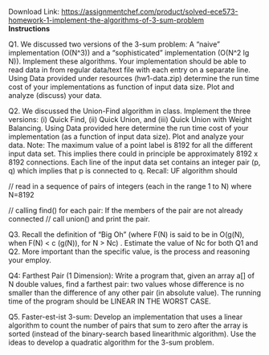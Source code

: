 Download Link: https://assignmentchef.com/product/solved-ece573-homework-1-implement-the-algorithms-of-3-sum-problem
<br>
<strong>Instructions </strong>

Q1.   We discussed two versions of the 3-sum problem: A “naive” implementation (O(N^3)) and a “sophisticated” implementation (O(N^2 lg N)). Implement these algorithms.  Your implementation should be able to read data in from regular data/text file with each entry on a separate line.  Using Data provided under resources (hw1-data.zip) determine the run time cost of your implementations as function of input data size.  Plot and analyze (discuss) your data.

Q2. We discussed the Union-Find algorithm in class. Implement the three versions: (i) Quick Find, (ii) Quick Union, and (iii) Quick Union with Weight Balancing. Using Data provided here determine the run time cost of your implementation (as a function of input data size). Plot and analyze your data. Note:  The maximum value of a point label is 8192 for all the different input data set. This implies there could in principle be approximately 8192 x 8192 connections.  Each line of the input data set contains an integer pair (p, q) which implies that p is connected to q.  Recall: UF algorithm should

// read in a sequence of pairs of integers (each in the range 1 to N) where N=8192

// calling find() for each pair: If the members of the pair are not already connected  // call union() and print the pair.

Q3. Recall the definition of “Big Oh”  (where F(N) is said to be in O(g(N), when F(N) &lt; c (g(N)), for N &gt; Nc) . Estimate the value of  Nc  for both Q1 and Q2. More important than the specific value, is the process and reasoning your employ.

Q4: Farthest Pair (1 Dimension): Write a program that, given an array a[] of N double values, find a farthest pair: two values whose difference is no smaller than the difference of any other pair (in absolute value). The running time of the program should be LINEAR IN THE WORST CASE.

Q5.  Faster-est-ist 3-sum: Develop an implementation that uses a linear algorithm to count the number of pairs that sum to zero after the array is sorted (instead of the binary-search based linearithmic algorithm). Use the ideas to develop a quadratic algorithm for the 3-sum problem.


